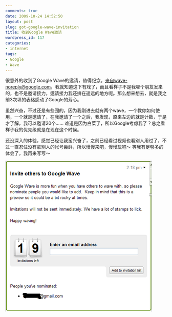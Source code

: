 ```yaml
---
comments: true
date: 2009-10-24 14:52:50
layout: post
slug: got-google-wave-invitation
title: 收到Google Wave邀请
wordpress_id: 117
categories:
- internet
tags:
- Google
- Wave
---
```


很意外的收到了Google Wave的邀请，值得纪念。来自wave-noreply@google.com，我就知道这下有戏了，而且看样子不是我哪个朋友发来的，也不是邀请接力，邀请接力我还排在遥远的地方呢。那么想来想去，就是我之前3次填的表格感动了Google的芳心。




虽然兴奋，不过还是有些囧的，因为我刚进去就有两个wave，一个教你如何使用，一个就是邀请了，在我邀请了一个之后，我发现，原来左边的就是计数，于是才了解，我可以邀请20个…… 难道是因为白菜了，所以Google考虑我了？总之看样子我的优先级就是在现在这个时候。




还没深入的体验，感觉已经让我蛮兴奋了，之前已经看过视频也看别人用过了，不过一直忍住没有拿别人的帐号尝鲜，所以慢慢来吧，慢慢玩吧～ 等我有足够多的体会了，我再来写写～




[![](/images/uploads/zb/2009-10-24_Google_Wave_invite.png)](/images/uploads/zb/2009-10-24_Google_Wave_invite.png)
